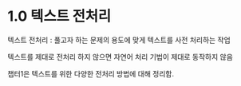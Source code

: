 # 1.0 텍스트 전처리

텍스트 전처리 : 풀고자 하는 문제의 용도에 맞게 텍스트를 사전 처리하는 작업



텍스트를 제대로 전처리 하지 않으면 자연어 처리 기법이 제대로 동작하지 않음



챕터1은 텍스트를 위한 다양한 전처리 방법에 대해 정리함.